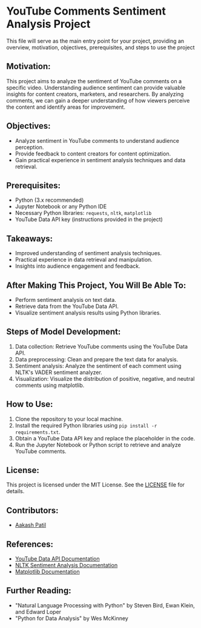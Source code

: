 # YouTube Comments Sentiment Analysis Project
This file will serve as the main entry point for your project, providing an overview, motivation, objectives, prerequisites, and steps to use the project
## Motivation:
This project aims to analyze the sentiment of YouTube comments on a specific video. Understanding audience sentiment can provide valuable insights for content creators, marketers, and researchers. By analyzing comments, we can gain a deeper understanding of how viewers perceive the content and identify areas for improvement.

## Objectives:
- Analyze sentiment in YouTube comments to understand audience perception.
- Provide feedback to content creators for content optimization.
- Gain practical experience in sentiment analysis techniques and data retrieval.

## Prerequisites:
- Python (3.x recommended)
- Jupyter Notebook or any Python IDE
- Necessary Python libraries: `requests`, `nltk`, `matplotlib`
- YouTube Data API key (instructions provided in the project)

## Takeaways:
- Improved understanding of sentiment analysis techniques.
- Practical experience in data retrieval and manipulation.
- Insights into audience engagement and feedback.

## After Making This Project, You Will Be Able To:
- Perform sentiment analysis on text data.
- Retrieve data from the YouTube Data API.
- Visualize sentiment analysis results using Python libraries.

## Steps of Model Development:
1. Data collection: Retrieve YouTube comments using the YouTube Data API.
2. Data preprocessing: Clean and prepare the text data for analysis.
3. Sentiment analysis: Analyze the sentiment of each comment using NLTK's VADER sentiment analyzer.
4. Visualization: Visualize the distribution of positive, negative, and neutral comments using matplotlib.

## How to Use:
1. Clone the repository to your local machine.
2. Install the required Python libraries using `pip install -r requirements.txt`.
3. Obtain a YouTube Data API key and replace the placeholder in the code.
4. Run the Jupyter Notebook or Python script to retrieve and analyze YouTube comments.

## License:
This project is licensed under the MIT License. See the [LICENSE](LICENSE) file for details.

## Contributors:
- [Aakash Patil](https://github.com/Aakash-insights)

## References:
- [YouTube Data API Documentation](https://developers.google.com/youtube/v3)
- [NLTK Sentiment Analysis Documentation](https://www.nltk.org/api/nltk.sentiment.html)
- [Matplotlib Documentation](https://matplotlib.org/stable/contents.html)

## Further Reading:
- "Natural Language Processing with Python" by Steven Bird, Ewan Klein, and Edward Loper
- "Python for Data Analysis" by Wes McKinney
